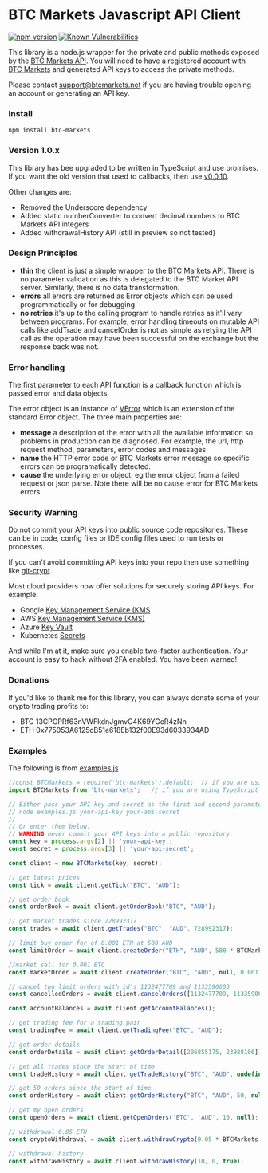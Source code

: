 BTC Markets Javascript API Client
===============
[![npm version](https://badge.fury.io/js/btc-markets.svg)](https://badge.fury.io/js/btc-markets)
[![Known Vulnerabilities](https://snyk.io/test/github/naddison36/btc-markets/badge.svg)](https://snyk.io/test/github/naddison36/btc-markets)

This library is a node.js wrapper for the private and public methods exposed by the [BTC Markets API](https://github.com/BTCMarkets/API).
You will need to have a registered account with [BTC Markets](https://btcmarkets.net) and generated API keys to access the private methods.

Please contact support@btcmarkets.net if you are having trouble opening an account or generating an API key. 

### Install

`npm install btc-markets`

### Version 1.0.x
This library has bee upgraded to be written in TypeScript and use promises. If you want the old version that used to callbacks, then use [v0.0.10](https://github.com/naddison36/btc-markets/tree/v0.0.10).

Other changes are:
- Removed the Underscore dependency
- Added static numberConverter to convert decimal numbers to BTC Markets API integers
- Added withdrawalHistory API (still in preview so not tested)

### Design Principles
- **thin** the client is just a simple wrapper to the BTC Markets API. There is no parameter validation as this is delegated to the BTC Market API server. Similarly, there is no data transformation.
- **errors** all errors are returned as Error objects which can be used programmatically or for debugging
- **no retries** it's up to the calling program to handle retries as it'll vary between programs. For example, error handling timeouts on mutable API calls like addTrade and cancelOrder is not as simple as retying the API call as the operation may have been successful on the exchange but the response back was not.

### Error handling
The first parameter to each API function is a callback function which is passed error and data objects.

The error object is an instance of [VError](https://github.com/davepacheco/node-verror) which is an extension of the standard Error object.
The three main properties are:
- **message** a description of the error with all the available information so problems in production can be diagnosed. For example, the url, http request method, parameters, error codes and messages
- **name** the HTTP error code or BTC Markets error message so specific errors can be programatically detected.
- **cause** the underlying error object. eg the error object from a failed request or json parse. Note there will be no cause error for BTC Markets errors

### Security Warning
Do not commit your API keys into public source code repositories. These can be in code, config files or IDE config files used to run tests or processes.

If you can't avoid committing API keys into your repo then use something like [git-crypt](https://github.com/AGWA/git-crypt).

Most cloud providers now offer solutions for securely storing API keys. For example:
* Google [Key Management Service (KMS](https://cloud.google.com/kms/)
* AWS [Key Management Service (KMS)](https://aws.amazon.com/kms/)
* Azure [Key Vault](https://azure.microsoft.com/en-au/services/key-vault/)
* Kubernetes [Secrets](https://kubernetes.io/docs/concepts/configuration/secret/)

And while I'm at it, make sure you enable two-factor authentication. Your account is easy to hack without 2FA enabled. You have been warned!

### Donations
If you'd like to thank me for this library, you can always donate some of your crypto trading profits to:
* BTC 13CPGPRf63nVWFkdnJgmvC4K69YGeR4zNn
* ETH 0x775053A6125cB51e618Eb132f00E93d6033934AD

### Examples
The following is from [examples.js](./examples.js)
```javascript
//const BTCMarkets = require('btc-markets').default;  // if you are using JavaScript
import BTCMarkets from 'btc-markets';   // if you are using TypeScript or Babel

// Either pass your API key and secret as the first and second parameters to examples.js. eg
// node examples.js your-api-key your-api-secret
//
// Or enter them below.
// WARNING never commit your API keys into a public repository.
const key = process.argv[2] || 'your-api-key';
const secret = process.argv[3] || 'your-api-secret';

const client = new BTCMarkets(key, secret);

// get latest prices
const tick = await client.getTick("BTC", "AUD");

// get order book
const orderBook = await client.getOrderBook("BTC", "AUD");

// get market trades since 728992317
const trades = await client.getTrades("BTC", "AUD", 728992317);

// limit buy order for of 0.001 ETH at 500 AUD
const limitOrder = await client.createOrder("ETH", "AUD", 500 * BTCMarkets.numberConverter, 0.001 * BTCMarkets.numberConverter, 'Bid', 'Limit', "10001");

//market sell for 0.001 BTC
const marketOrder = await client.createOrder("BTC", "AUD", null, 0.001 * BTCMarkets.numberConverter, 'Ask', 'Market', null);

// cancel two limit orders with id's 1132477709 and 1133590603
const cancelledOrders = await client.cancelOrders([1132477709, 1133590603]);

const accountBalances = await client.getAccountBalances();

// get trading fee for a trading pair
const tradingFee = await client.getTradingFee("BTC", "AUD");

// get order details
const orderDetails = await client.getOrderDetail([206855175, 23988196]);

// get all trades since the start of time
const tradeHistory = await client.getTradeHistory("BTC", "AUD", undefined, null);

// get 50 orders since the start of time
const orderHistory = await client.getOrderHistory("BTC", "AUD", 50, null);

// get my open orders
const openOrders = await client.getOpenOrders('BTC', 'AUD', 10, null);

// withdrawal 0.05 ETH
const cryptoWithdrawal = await client.withdrawCrypto(0.05 * BTCMarkets.numberConverter, "0x775053A6125cB51e618Eb132f00E93d6033934AD", "ETH");

// withdrawal history
const withdrawHistory = await client.withdrawHistory(10, 0, true);
```